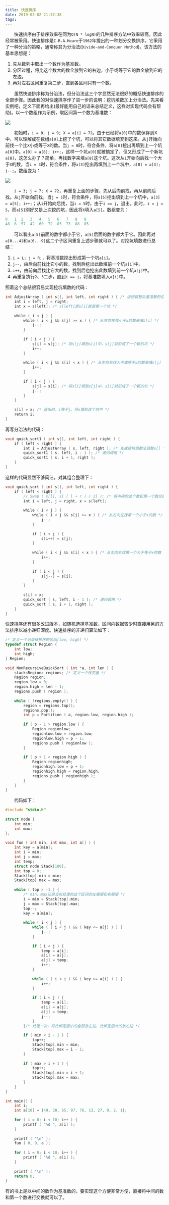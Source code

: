 ```yaml
---
title: 快速排序
date: 2019-03-02 21:37:38
tags:
---
```

&emsp;&emsp;快速排序由于排序效率在同为`O(N * logN)`的几种排序方法中效率较高，因此经常被采用。快速排序是`C.R.A.Hoare`于`1962`年提出的一种划分交换排序。它采用了一种分治的策略，通常称其为分治法(`Divide-and-Conquer Method`)。该方法的基本思想是：

1. 先从数列中取出一个数作为基准数。
2. 分区过程，将比这个数大的数全放到它的右边，小于或等于它的数全放到它的左边。
3. 再对左右区间重复第二步，直到各区间只有一个数。

&emsp;&emsp;虽然快速排序称为分治法，但分治法这三个字显然无法很好的概括快速排序的全部步骤。因此我的对快速排序作了进一步的说明：挖坑填数加上分治法。先来看实例吧，定义下面再给出(最好能用自己的话来总结定义，这样对实现代码会有帮助)。以一个数组作为示例，取区间第一个数为基准数：

<img src="./快速排序/1.png">

&emsp;&emsp;初始时，`i = 0; j = 9; X = a[i] = 72`。由于已经将`a[0]`中的数保存到X中，可以理解成在数组`a[0]`上挖了个坑，可以将其它数据填充到这来。从`j`开始向前找一个比`X`小或等于`X`的数。当`j = 8`时，符合条件，将`a[8]`挖出再填到上一个坑`a[0]`中。`a[0] = a[8]; i++;`，这样一个坑`a[0]`就被搞定了，但又形成了一个新坑`a[8]`，这怎么办了？简单，再找数字来填`a[8]`这个坑。这次从`i`开始向后找一个大于`X`的数，当`i = 3`时，符合条件，将`a[3]`挖出再填到上一个坑中，`a[8] = a[3]; j--;`。数组变为：

<img src="./快速排序/2.png">

&emsp;&emsp;`i = 3; j = 7; X = 72`，再重复上面的步骤，先从后向前找，再从前向后找。从`j`开始向前找，当`j = 5`时，符合条件，将`a[5]`挖出填到上一个坑中，`a[3] = a[5]; i++;`；从`i`开始向后找，当`i = 5`时，由于`i == j`，退出。此时，`i = j = 5`，而`a[5]`刚好又是上次挖的坑，因此将`X`填入`a[5]`。数组变为：

``` cpp
0   1  2   3   4   5   6   7   8   9
48  6  57  42  60  72  83  73  88  85
```

&emsp;&emsp;可以看出`a[5]`前面的数字都小于它，`a[5]`后面的数字都大于它。因此再对`a[0...4]`和`a[6...9]`这二个子区间重复上述步骤就可以了。对挖坑填数进行总结：

1. `i = L; j = R;`，将基准数挖出形成第一个坑`a[i]`。
2. `j--`，由后向前找比它小的数，找到后挖出此数填前一个坑`a[i]`中。
3. `i++`，由前向后找比它大的数，找到后也挖出此数填到前一个坑`a[j]`中。
4. 再重复执行`2`、`3`二步，直到`i == j`，将基准数填入`a[i]`中。

照着这个总结很容易实现挖坑填数的代码：

``` cpp
int AdjustArray ( int s[], int left, int right ) { /* 返回调整后基准数的位置 */
    int i = left, j = right;
    int x = s[left]; /* s[left]即s[i]就是第一个坑 */
​
    while ( i < j ) {
        while ( i < j && s[j] >= x ) { /* 从右向左找小于x的数来填s[i] */
            j--;
        }
​
        if ( i < j ) {
            s[i] = s[j]; /* 将s[j]填到s[i]中，s[j]就形成了一个新的坑 */
            i++;
        }
​
        while ( i < j && s[i] < x ) { /* 从左向右找大于或等于x的数来填s[j] */
            i++;
        }
​
        if ( i < j ) {
            s[j] = s[i]; /* 将s[i]填到s[j]中，s[i]就形成了一个新的坑 */
            j--;
        }
    }
​
    s[i] = x; /* 退出时，i等于j。将x填到这个坑中 */
    return i;
}
```

再写分治法的代码：

``` cpp
void quick_sort1 ( int s[], int left, int right ) {
    if ( left < right ) {
        int i = AdjustArray ( s, left, right ); /* 先成挖坑填数法调整s[] */
        quick_sort1 ( s, left, i - 1 ); /* 递归调用 */
        quick_sort1 ( s, i + 1, right );
    }
}
```

这样的代码显然不够简洁，对其组合整理下：

``` cpp
void quick_sort ( int s[], int left, int right ) {
    if ( left < right ) {
        // Swap ( s[l], s[ ( l + r ) / 2] ); /* 将中间的这个数和第一个数交换 */
        int i = left, j = right, x = s[left];
​
        while ( i < j ) {
            while ( i < j && s[j] >= x ) { /* 从右向左找第一个小于x的数 */
                j--;
            }
​
            if ( i < j ) {
                s[i++] = s[j];
            }
​
            while ( i < j && s[i] < x ) { /* 从左向右找第一个大于等于x的数 */
                i++;
            }
​
            if ( i < j ) {
                s[j--] = s[i];
            }
        }
​
        s[i] = x;
        quick_sort ( s, left, i - 1 ); /* 递归调用 */
        quick_sort ( s, i + 1, right );
    }
}
```

快速排序还有很多改进版本，如随机选择基准数，区间内数据较少时直接用另的方法排序以减小递归深度。快速排序的非递归算法如下：

``` cpp
/* 定义一个记录待排序的区间[low, high] */
typedef struct Region {
    int low;
    int high;
} Region;
​
void NonRecursiveQuickSort ( int *a, int len ) {
    stack<Region> regions; /* 定义一个栈变量 */
    Region region;
    region.low = 0;
    region.high = len - 1;
    regions.push ( region );
​
    while ( !regions.empty() ) {
        region = regions.top();
        regions.pop();
        int p = Partition ( a, region.low, region.high );
​
        if ( p - 1 > region.low ) {
            Region regionlow;
            regionlow.low = region.low;
            regionlow.high = p - 1;
            regions.push ( regionlow );
        }
​
        if ( p + 1 < region.high ) {
            Region regionhigh;
            regionhigh.low = p + 1;
            regionhigh.high = region.high;
            regions.push ( regionhigh );
        }
    }
}
```

&emsp;&emsp;代码如下：

``` cpp
#include "stdio.h"
​
struct node {
    int min;
    int max;
};
​
void fun ( int min, int max, int a[] ) {
    int key = a[min];
    int i = min;
    int j = max;
    int temp;
    struct node Stack[100];
    int top = 0;
    Stack[top].min = min;
    Stack[top].max = max;
​
    while ( top > -1 ) {
        /* min、max记录当前处理的这个区间的左极限和有极限 */
        i = min = Stack[top].min;
        j = max = Stack[top].max;
        top--;
        key = a[min];
​
        while ( i < j ) {
            while ( ( i < j ) && ( key <= a[j] ) ) {
                j--;
            }
​
            if ( i < j ) {
                temp = a[i];
                a[i] = a[j];
                a[j] = temp;
                i++;
            }
​
            while ( ( i < j ) && ( key >= a[i] ) ) {
                i++;
            }
​
            if ( i < j ) {
                temp = a[i];
                a[i] = a[j];
                a[j] = temp;
                j--;
            }
        }/* 处理一次，将比绑定值小的全部放左边，比绑定值大的放右边 */
​
        if ( min < i - 1 ) {
            top++;
            Stack[top].min = min;
            Stack[top].max = i - 1;
        }
​
        if ( max > i + 1 ) {
            top++;
            Stack[top].min = i + 1;
            Stack[top].max = max;
        }
    }
}
​
int main() {
    int i;
    int a[10] = {49, 38, 65, 97, 76, 13, 27, 9, 2, 1};
​
    for ( i = 0; i < 10; i++ ) {
        printf ( "%d ", a[i] );
    }
​
    printf ( "\n" );
    fun ( 0, 9, a );
​
    for ( i = 0; i < 10; i++ ) {
        printf ( "%d ", a[i] );
    }
​
    printf ( "\n" );
    return 0;
}
```

有的书上是以中间的数作为基准数的，要实现这个方便非常方便，直接将中间的数和第一个数进行交换就可以了。